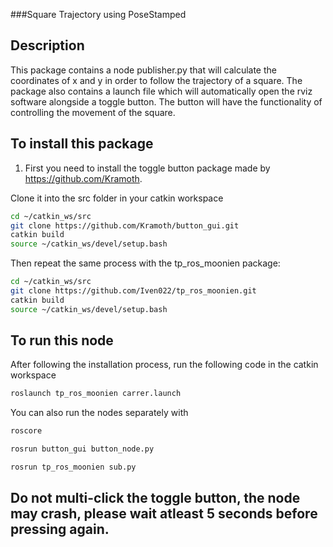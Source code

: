 
###Square Trajectory using PoseStamped

## Description

This package contains a node publisher.py that will calculate the coordinates of x and y in order to follow the trajectory of a square. The package also contains a launch file which will automatically open the rviz software alongside a toggle button. The button will have the functionality of controlling the movement of the square.


## To install this package 

1) First you need to install the toggle button package made by https://github.com/Kramoth.

Clone it into the src folder in your catkin workspace 

```sh
cd ~/catkin_ws/src
git clone https://github.com/Kramoth/button_gui.git
catkin build
source ~/catkin_ws/devel/setup.bash
```

Then repeat the same process with the tp_ros_moonien package:

```sh
cd ~/catkin_ws/src
git clone https://github.com/Iven022/tp_ros_moonien.git
catkin build
source ~/catkin_ws/devel/setup.bash
```

## To run this node
After following the installation process, run the following code in the catkin workspace

```sh
roslaunch tp_ros_moonien carrer.launch
```

You can also run the nodes separately with

```sh
roscore
```

```sh
rosrun button_gui button_node.py
```

```sh
rosrun tp_ros_moonien sub.py
```
## Do not multi-click the toggle button, the node may crash, please wait atleast 5 seconds before pressing again.
